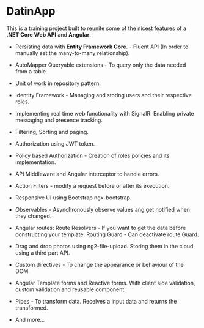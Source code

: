 # DatinApp

This is a training project built to reunite some of the nicest features of a <strong>.NET Core Web API</strong> and <strong>Angular</strong>. 

- Persisting data with <strong>Entity Framework Core</strong>. - Fluent API (In order to manually set the many-to-many relationship).

- AutoMapper Queryable extensions - To query only the data needed from a table.

- Unit of work in repository pattern.  

- Identity Framework - Managing and storing users and their respective roles.

- Implementing real time web functionality with SignalR. Enabling private messaging and presence tracking.

- Filtering, Sorting and paging. 

- Authorization using JWT token.

- Policy based Authorization - Creation of roles policies and its implementation.

- API Middleware and Angular interceptor to handle errors.

- Action Filters - modify a request before or after its execution.

- Responsive UI using Bootstrap ngx-bootstrap.

- Observables - Asynchronously observe values ang get notified when they changed.

- Angular routes:
	  Route Resolvers - If you want to get the data before constructing your template.
    Routing Guard -  Can deactivate route Guard.

- Drag and drop photos using ng2-file-upload. Storing them in the cloud using a third part API.

- Custom directives - To change the appearance or behaviour of the DOM.

- Angular Template forms and Reactive forms. With client side validation, custom validation and reusable component.

- Pipes - To transform data. Receives a input data and returns the transformed.

- And more...
